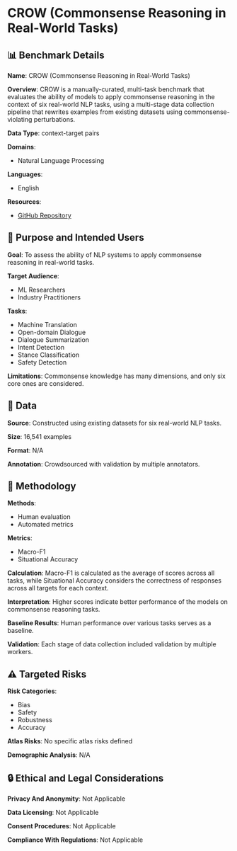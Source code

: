 # CROW (Commonsense Reasoning in Real-World Tasks)

## 📊 Benchmark Details

**Name**: CROW (Commonsense Reasoning in Real-World Tasks)

**Overview**: CROW is a manually-curated, multi-task benchmark that evaluates the ability of models to apply commonsense reasoning in the context of six real-world NLP tasks, using a multi-stage data collection pipeline that rewrites examples from existing datasets using commonsense-violating perturbations.

**Data Type**: context-target pairs

**Domains**:
- Natural Language Processing

**Languages**:
- English

**Resources**:
- [GitHub Repository](https://github.com/mismayil/crow)

## 🎯 Purpose and Intended Users

**Goal**: To assess the ability of NLP systems to apply commonsense reasoning in real-world tasks.

**Target Audience**:
- ML Researchers
- Industry Practitioners

**Tasks**:
- Machine Translation
- Open-domain Dialogue
- Dialogue Summarization
- Intent Detection
- Stance Classification
- Safety Detection

**Limitations**: Commonsense knowledge has many dimensions, and only six core ones are considered.

## 💾 Data

**Source**: Constructed using existing datasets for six real-world NLP tasks.

**Size**: 16,541 examples

**Format**: N/A

**Annotation**: Crowdsourced with validation by multiple annotators.

## 🔬 Methodology

**Methods**:
- Human evaluation
- Automated metrics

**Metrics**:
- Macro-F1
- Situational Accuracy

**Calculation**: Macro-F1 is calculated as the average of scores across all tasks, while Situational Accuracy considers the correctness of responses across all targets for each context.

**Interpretation**: Higher scores indicate better performance of the models on commonsense reasoning tasks.

**Baseline Results**: Human performance over various tasks serves as a baseline.

**Validation**: Each stage of data collection included validation by multiple workers.

## ⚠️ Targeted Risks

**Risk Categories**:
- Bias
- Safety
- Robustness
- Accuracy

**Atlas Risks**:
No specific atlas risks defined

**Demographic Analysis**: N/A

## 🔒 Ethical and Legal Considerations

**Privacy And Anonymity**: Not Applicable

**Data Licensing**: Not Applicable

**Consent Procedures**: Not Applicable

**Compliance With Regulations**: Not Applicable
